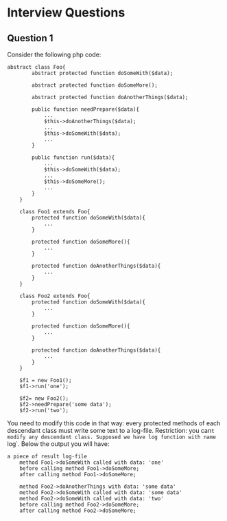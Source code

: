 # Interview Questions

## Question 1

Consider the following php code:
```
abstract class Foo{
		abstract protected function doSomeWith($data);
		
		abstract protected function doSomeMore();
		
		abstract protected function doAnotherThings($data);
		
		public function needPrepare($data){
			...
			$this->doAnotherThings($data);
			...
			$this->doSomeWith($data);
			...
		}
		
		public function run($data){
			...
			$this->doSomeWith($data);
			...
			$this->doSomeMore();
			...
		}
	}
	
	class Foo1 extends Foo{
		protected function doSomeWith($data){
			...
		}
		
		protected function doSomeMore(){
			...
		}
		
		protected function doAnotherThings($data){
			...
		}
	}
	
	class Foo2 extends Foo{
		protected function doSomeWith($data){
			...
		}
		
		protected function doSomeMore(){
			...
		}
		
		protected function doAnotherThings($data){
			...
		}
	}
	
	$f1 = new Foo1();
	$f1->run('one');
	
	$f2= new Foo2();
	$f2->needPrepare('some data');
	$f2->run('two');
```
You need to modify this code in that way: every protected methods of each descendant class must write some text to a log-file. Restriction: you can`t modify any descendant class. Supposed we have log function with name `log`. Below the output you will have:
```
a piece of result log-file
	method Foo1->doSomeWith called with data: 'one'
	before calling method Foo1->doSomeMore;
	after calling method Foo1->doSomeMore;
	
	method Foo2->doAnotherThings with data: 'some data'
	method Foo2->doSomeWith called with data: 'some data'
	method Foo2->doSomeWith called with data: 'two'
	before calling method Foo2->doSomeMore;
	after calling method Foo2->doSomeMore;
```

